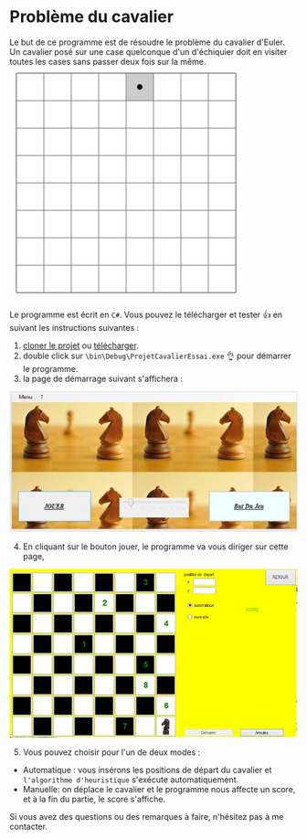# Problème du cavalier

Le but de ce programme est de résoudre le problème du cavalier d'Euler. Un cavalier posé sur une case quelconque d'un d'échiquier doit en visiter toutes les cases sans passer deux fois sur la même. 
![demonstration](./Ressource/heuristique.gif)


Le programme est écrit en ```C#```. Vous pouvez le télécharger et tester :+1: en suivant les instructions suivantes :  

1. [cloner le projet](https://github.com/AhmedSoftware/jeux-d-echec.git) ou [télécharger](https://github.com/AhmedSoftware/jeux-d-echec/archive/master.zip).
2. double click sur ```\bin\Debug\ProjetCavalierEssai.exe``` :ok_hand: pour démarrer le programme. 
3. la page de démarrage suivant s'affichera : 

![page de démarrage](./Ressource/demarage.jpeg)

4. En cliquant sur le bouton jouer, le programme va vous diriger sur cette page, 

![page du jeu](./Ressource/image1.jpeg)

5. Vous pouvez choisir pour l'un de deux modes :

  - Automatique : vous insérons les positions de départ du cavalier et ```l'algorithme d'heuristique``` s'exécute automatiquement.   
  - Manuelle: on déplace le cavalier et le programme nous affecte un score, et à la fin du partie, le score s'affiche. 
  
  Si vous avez des questions ou des remarques à faire, n'hésitez pas à me contacter. 
  
